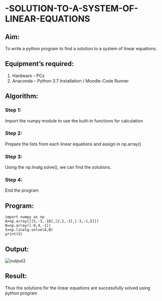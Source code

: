 # -SOLUTION-TO-A-SYSTEM-OF-LINEAR-EQUATIONS
## Aim:
To write a python program to find a solution to a system of linear equations.
## Equipment’s required:
1. 	Hardware – PCs
2. 	Anaconda – Python 3.7 Installation / Moodle-Code Runner
## Algorithm:
### Step 1: 
Import the numpy module to use the built-in functions for calculation
### Step 2: 
Prepare the lists from each linear equations and assign in np.array()
### Step 3: 
Using the np.linalg.solve(), we can find the solutions.
### Step 4: 
End the program
## Program:
```
import numpy as np
A=np.array([[5,-3,-10],[2,2,-3],[-3,-1,5]])
B=np.array([-9,4,-1])
S=np.linalg.solve(A,B)
print(S)

```
## Output:
![output2](https://user-images.githubusercontent.com/121418522/211153210-439ce2dc-fc73-47e2-b7ee-9258ef3a0858.png)

## Result: 
Thus the solutions for the linear equations are successfully solved using python program

